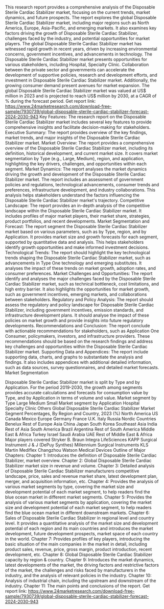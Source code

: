 This research report provides a comprehensive analysis of the Disposable Sterile Cardiac Stabilizer market, focusing on the current trends, market dynamics, and future prospects. The report explores the global Disposable Sterile Cardiac Stabilizer market, including major regions such as North America, Europe, Asia-Pacific, and emerging markets. It also examines key factors driving the growth of Disposable Sterile Cardiac Stabilizer, challenges faced by the industry, and potential opportunities for market players.
The global Disposable Sterile Cardiac Stabilizer market has witnessed rapid growth in recent years, driven by increasing environmental concerns, government incentives, and advancements in technology. The Disposable Sterile Cardiac Stabilizer market presents opportunities for various stakeholders, including Hospital, Specialty Clinic. Collaboration between the private sector and governments can accelerate the development of supportive policies, research and development efforts, and investment in Disposable Sterile Cardiac Stabilizer market. Additionally, the growing consumer demand present avenues for market expansion.
The global Disposable Sterile Cardiac Stabilizer market was valued at US$ million in 2023 and is projected to reach US$ million by 2030, at a CAGR of % during the forecast period.
Get report link: https://www.24marketresearch.com/download-free-sample/7930739/global-disposable-sterile-cardiac-stabilizer-forecast-2024-2030-943 
Key Features:
The research report on the Disposable Sterile Cardiac Stabilizer market includes several key features to provide comprehensive insights and facilitate decision-making for stakeholders.
Executive Summary: The report provides overview of the key findings, market trends, and major insights of the Disposable Sterile Cardiac Stabilizer market.
Market Overview: The report provides a comprehensive overview of the Disposable Sterile Cardiac Stabilizer market, including its definition, historical development, and current market size. It covers market segmentation by Type (e.g., Large, Medium), region, and application, highlighting the key drivers, challenges, and opportunities within each segment.
Market Dynamics: The report analyses the market dynamics driving the growth and development of the Disposable Sterile Cardiac Stabilizer market. The report includes an assessment of government policies and regulations, technological advancements, consumer trends and preferences, infrastructure development, and industry collaborations. This analysis helps stakeholders understand the factors influencing the Disposable Sterile Cardiac Stabilizer market's trajectory.
Competitive Landscape: The report provides an in-depth analysis of the competitive landscape within the Disposable Sterile Cardiac Stabilizer market. It includes profiles of major market players, their market share, strategies, product portfolios, and recent developments.
Market Segmentation and Forecast: The report segment the Disposable Sterile Cardiac Stabilizer market based on various parameters, such as by Type, region, and by Application. It provides market size and growth forecasts for each segment, supported by quantitative data and analysis. This helps stakeholders identify growth opportunities and make informed investment decisions.
Technological Trends: The report should highlight the key technological trends shaping the Disposable Sterile Cardiac Stabilizer market, such as advancements in Type One technology and emerging substitutes. It analyses the impact of these trends on market growth, adoption rates, and consumer preferences.
Market Challenges and Opportunities: The report identify and analyses the major challenges faced by the Disposable Sterile Cardiac Stabilizer market, such as technical bottleneck, cost limitations, and high entry barrier. It also highlights the opportunities for market growth, such as government incentives, emerging markets, and collaborations between stakeholders.
Regulatory and Policy Analysis: The report should assess the regulatory and policy landscape for Disposable Sterile Cardiac Stabilizer, including government incentives, emission standards, and infrastructure development plans. It should analyse the impact of these policies on market growth and provide insights into future regulatory developments.
Recommendations and Conclusion: The report conclude with actionable recommendations for stakeholders, such as Application One Consumer, policymakers, investors, and infrastructure providers. These recommendations should be based on the research findings and address key challenges and opportunities within the Disposable Sterile Cardiac Stabilizer market.
Supporting Data and Appendices: The report include supporting data, charts, and graphs to substantiate the analysis and findings. It also includes appendices with additional detailed information, such as data sources, survey questionnaires, and detailed market forecasts.
Market Segmentation

Disposable Sterile Cardiac Stabilizer market is split by Type and by Application. For the period 2019-2030, the growth among segments provides accurate calculations and forecasts for consumption value by Type, and by Application in terms of volume and value.
Market segment by Type
Large
Medium
Small
Market segment by Application
Hospital
Specialty Clinic
Others
Global Disposable Sterile Cardiac Stabilizer Market Segment Percentages, By Region and Country, 2023 (%)
North America
US
Canada
Mexico
Europe
Germany
France
U.K.
Italy
Russia
Nordic Countries
Benelux
Rest of Europe
Asia
China
Japan
South Korea
Southeast Asia
India
Rest of Asia
South America
Brazil
Argentina
Rest of South America
Middle East & Africa
Turkey
Israel
Saudi Arabia
UAE
Rest of Middle East & Africa
Major players covered
Stryker
B. Braun
Integra LifeSciences
KAPP Surgical Instrument
J & J (DePuy Synthes)
Millennium Surgical Instruments
KLS Martin
Mediflex
Changzhou Watson Medical Devices
Outline of Major Chapters:
Chapter 1: Introduces the definition of Disposable Sterile Cardiac Stabilizer, market overview.
Chapter 2: Global Disposable Sterile Cardiac Stabilizer market size in revenue and volume.
Chapter 3: Detailed analysis of Disposable Sterile Cardiac Stabilizer manufacturers competitive landscape, price, sales and revenue market share, latest development plan, merger, and acquisition information, etc.
Chapter 4: Provides the analysis of various market segments by type, covering the market size and development potential of each market segment, to help readers find the blue ocean market in different market segments.
Chapter 5: Provides the analysis of various market segments by application, covering the market size and development potential of each market segment, to help readers find the blue ocean market in different downstream markets.
Chapter 6: Sales of Disposable Sterile Cardiac Stabilizer in regional level and country level. It provides a quantitative analysis of the market size and development potential of each region and its main countries and introduces the market development, future development prospects, market space of each country in the world.
Chapter 7: Provides profiles of key players, introducing the basic situation of the main companies in the market in detail, including product sales, revenue, price, gross margin, product introduction, recent development, etc.
Chapter 8: Global Disposable Sterile Cardiac Stabilizer capacity by region & country.
Chapter 9: Introduces the market dynamics, latest developments of the market, the driving factors and restrictive factors of the market, the challenges and risks faced by manufacturers in the industry, and the analysis of relevant policies in the industry.
Chapter 10: Analysis of industrial chain, including the upstream and downstream of the industry.
Chapter 11: The main points and conclusions of the report.
Get report link: https://www.24marketresearch.com/download-free-sample/7930739/global-disposable-sterile-cardiac-stabilizer-forecast-2024-2030-943 
